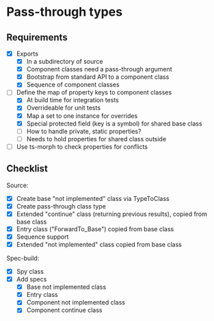 # Pass-through types

## Requirements

- [x] Exports
  - [x] In a subdirectory of source
  - [x] Component classes need a pass-through argument
  - [x] Bootstrap from standard API to a component class
  - [x] Sequence of component classes
- [ ] Define the map of property keys to component classes
  - [x] At build time for integration tests
  - [x] Overrideable for unit tests
  - [x] Map a set to one instance for overrides
  - [x] Special protected field (key is a symbol) for shared base class
  - [ ] How to handle private, static properties?
  - [ ] Needs to hold properties for shared class outside
- [ ] Use ts-morph to check properties for conflicts

## Checklist

Source:

- [x] Create base "not implemented" class via TypeToClass
- [x] Create pass-through class type
- [x] Extended "continue" class (returning previous results), copied from base class
- [x] Entry class ("ForwardTo_Base") copied from base class
- [x] Sequence support
- [x] Extended "not implemented" class copied from base class

Spec-build:

- [x] Spy class
- [x] Add specs
  - [x] Base not implemented class
  - [x] Entry class
  - [x] Component not implemented class
  - [x] Component continue class

